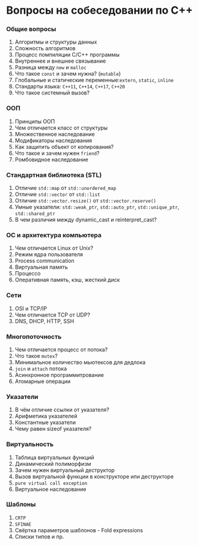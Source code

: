 # Вопросы на собеседовании по C++

### Общие вопросы
1. Алгоритмы и структуры данных
2. Сложность алгоритмов
3. Процесс помпиляции C/C++ программы
4. Внутреннее и внешнее связывание
5. Разница между `new` и `malloc`
6. Что такое `const` и зачем нужна? (`mutable`)
7. Глобальные и статические переменные:`extern`, `static`, `inline`
8. Стандарты языка: `C++11`, `C++14`, `C++17`, `C++20`
9. Что такое системный вызов?

### ООП
1. Принципы ООП
2. Чем отличается класс от структуры
3. Множественное наследование
4. Модификаторы наследования
5. Как защитить объект от копирования?
6. Что такое и зачем нужен `friend`?
7. Ромбовидное наследование

### Стандартная библиотека (STL)
1. Отличие `std::map` от `std::unordered_map`
2. Отличие `std::vector` от `std::list`
3. Отличие `std::vector.resize()` от `std::vector.reserve()`
4. Умные указатели: `std::weak_ptr`, `std::auto_ptr`, `std::unique_ptr`, `std::shared_ptr`
5. В чем различия между dynamic_cast и reinterpret_cast?

### ОС и архитектура компьютера
1. Чем отличается Linux от Unix?
2. Режим ядра пользователя
3. Process communication
4. Виртуальная память
5. Процессо
6. Оперативная память, кэш, жесткий диск 

### Сети
1. OSI и TCP/IP
2. Чем отличается TCP от UDP?
3. DNS, DHCP, HTTP, SSH

### Многопоточность
1. Чем отличается процесс от потока?
2. Что такое `mutex`?
3. Минимальное количество мьютексов для дедлока
4. `join` и `attach` потока
5. Асинхронное программитрование
6. Атомарные операции

### Указатели
1. В чём отличие ссылки от указателя?
2. Арифметика указателей
3. Константные указатели
4. Чему равен sizeof указателя?

### Виртуальность
1. Таблица виртуальных функций
2. Динамический полиморфизм
3. Зачем нужен виртуальный деструктор
4. Вызов виртуальной функции в конструкторе или деструкторе
5. `pure virtual call exception`
6. Виртуальное наследование

### Шаблоны
1. `CRTP`
2. `SFINAE`
3. Свёртка параметров шаблонов - Fold expressions
4. Списки типов и пр.